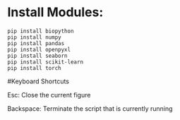 # Install Modules:

    pip install biopython
    pip install numpy
    pip install pandas
    pip install openpyxl
    pip install seaborn
    pip install scikit-learn
    pip install torch


#Keyboard Shortcuts

Esc: Close the current figure

Backspace: Terminate the script that is currently running
  
